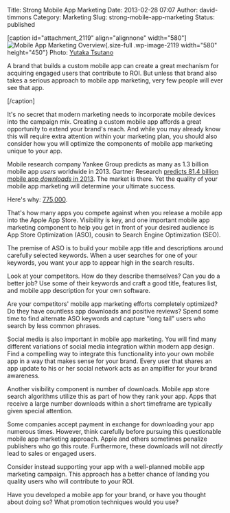 Title: Strong Mobile App Marketing
Date: 2013-02-28 07:07
Author: david-timmons
Category: Marketing
Slug: strong-mobile-app-marketing
Status: published

\[caption id="attachment\_2119" align="alignnone" width="580"\]![Mobile
App Marketing
Overview](http://david.timmons.io/wp-content/uploads/2013/02/strong-mobile-app-marketing-and-app-visibility0.jpg){.size-full
.wp-image-2119 width="580" height="450"} Photo: [Yutaka
Tsutano](http://www.flickr.com/photos/ivyfield/4731067716/ "'iPhone 4's Retina Display v.s. iPhone 3G' by Yutaka Tsutano")

A brand that builds a custom mobile app can create a great mechanism for
acquiring engaged users that contribute to ROI. But unless that brand
also takes a serious approach to mobile app marketing, very few people
will ever see that app.

\[/caption\]

It's no secret that modern marketing needs to incorporate mobile devices
into the campaign mix. Creating a custom mobile app affords a great
opportunity to extend your brand's reach. And while you may already know
this will require extra attention within your marketing plan, you should
also consider how you will optimize the components of mobile app
marketing unique to your app.

Mobile research company Yankee Group predicts as many as 1.3 billion
mobile app *users* worldwide in 2013. Gartner Research [predicts 81.4
billion mobile app *downloads* in
2013](http://www.gartner.com/newsroom/id/2153215 "Click here to read the Gartner Research app store downloads forecast.").
The market is there. Yet the quality of your mobile app marketing will
determine your ultimate success.

Here's why:
[775,000](http://www.apple.com/pr/library/2013/01/07App-Store-Tops-40-Billion-Downloads-with-Almost-Half-in-2012.html "Click here to view Apple's App Store statistics.").

That's how many apps you compete against when you release a mobile app
into the Apple App Store. Visibility is key, and one important mobile
app marketing component to help you get in front of your desired
audience is App Store Optimization (ASO), cousin to Search Engine
Optimization (SEO).

The premise of ASO is to build your mobile app title and descriptions
around carefully selected keywords. When a user searches for one of your
keywords, you want your app to appear high in the search results.

Look at your competitors. How do they describe themselves? Can you do a
better job? Use some of their keywords and craft a good title, features
list, and mobile app description for your own software.

Are your competitors' mobile app marketing efforts completely optimized?
Do they have countless app downloads and positive reviews? Spend some
time to find alternate ASO keywords and capture "long tail" users who
search by less common phrases.

Social media is also important in mobile app marketing. You will find
many different variations of social media integration within modern app
design. Find a compelling way to integrate this functionality into your
own mobile app in a way that makes sense for your brand. Every user that
shares an app update to his or her social network acts as an amplifier
for your brand awareness.

Another visibility component is number of downloads. Mobile app store
search algorithms utilize this as part of how they rank your app. Apps
that receive a large number downloads within a short timeframe are
typically given special attention.

Some companies accept payment in exchange for downloading your app
numerous times. However, think carefully before pursuing this
questionable mobile app marketing approach. Apple and others sometimes
penalize publishers who go this route. Furthermore, these downloads will
not *directly* lead to sales or engaged users.

Consider instead supporting your app with a well-planned mobile app
marketing campaign. This approach has a better chance of landing you
quality users who will contribute to your ROI.

Have you developed a mobile app for your brand, or have you thought
about doing so? What promotion techniques would you use?
